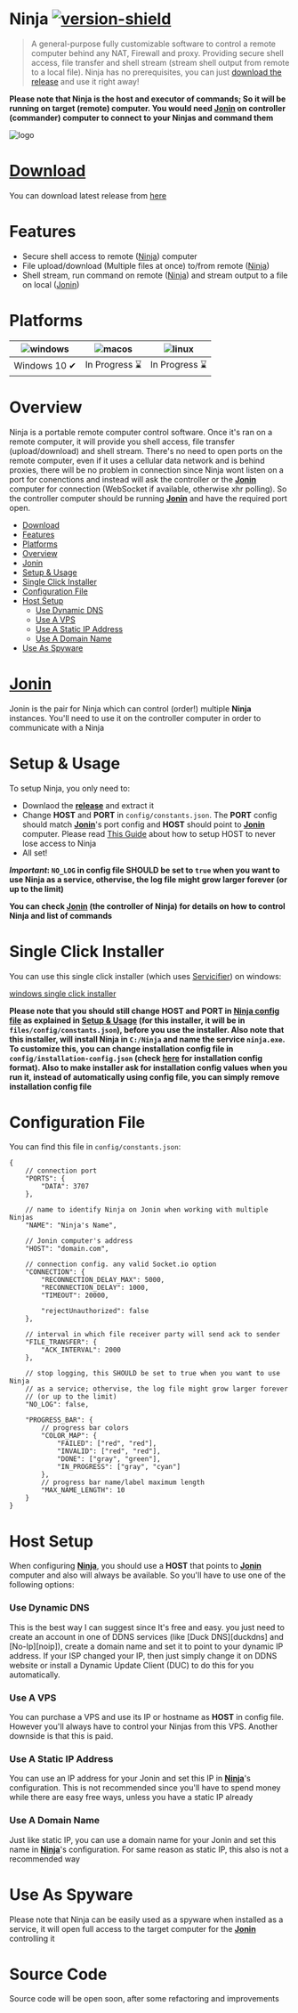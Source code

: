 # Ninja [![version-shield]][release]
> A general-purpose fully customizable software to control a remote computer behind any NAT, Firewall and proxy. Providing secure shell access, file transfer and shell stream (stream shell output from remote to a local file). Ninja has no prerequisites, you can just [download the release][release] and use it right away!

__Please note that Ninja is the host and executor of commands; So it will be running on target (remote) computer. You would need [Jonin][jonin] on controller (commander) computer to connect to your Ninjas and command them__

![logo]

# [Download][release]
You can download latest release from [here][release]

# Features

- Secure shell access to remote ([Ninja][ninja]) computer
- File upload/download (Multiple files at once) to/from remote ([Ninja][ninja])
- Shell stream, run command on remote ([Ninja][ninja]) and stream output to a file on local ([Jonin][jonin])

# Platforms

![windows] | ![macos] | ![linux] |
--- | --- | --- |
Windows 10 ✔ | In Progress ⌛ | In Progress ⌛ |

# Overview

Ninja is a portable remote computer control software. Once it's ran on a remote computer, it will provide you shell access, file transfer (upload/download) and shell stream. 
There's no need to open ports on the remote computer, even if it uses a cellular data network and is behind proxies, there will be no problem in connection since Ninja wont listen on a port for conenctions and instead will ask the controller or the __[Jonin][jonin]__ computer for connection (WebSocket if available, otherwise xhr polling). So the controller computer should be running __[Jonin][jonin]__ and have the required port open.

- [Download](#download)
- [Features](#features)
- [Platforms](#platforms)
- [Overview](#overview)
- [Jonin](#jonin)
- [Setup & Usage](#setup--usage)
- [Single Click Installer](#single-click-installer)
- [Configuration File](#configuration-file)
- [Host Setup](#host-setup)
    - [Use Dynamic DNS](#use-dynamic-dns)
    - [Use A VPS](#use-a-vps)
    - [Use A Static IP Address](#use-a-static-ip-address)
    - [Use A Domain Name](#use-a-domain-name)
- [Use As Spyware](#use-as-spyware)



# [Jonin][jonin]
Jonin is the pair for Ninja which can control (order!) multiple __Ninja__ instances. You'll need to use it on the controller computer in order to communicate with a Ninja

# Setup & Usage

To setup Ninja, you only need to: 

- Downlaod the __[release][release]__ and extract it 
- Change __HOST__ and __PORT__ in `config/constants.json`. The __PORT__ config should match __[Jonin][jonin]__'s port config and __HOST__ should point to __[Jonin][jonin]__ computer. Please read [This Guide][host-setup] about how to setup HOST to never lose access to Ninja
- All set!

__*Important*: `NO_LOG` in config file SHOULD be set to `true` when you want to use Ninja as a service, othervise, the log file might grow larger forever (or up to the limit)__

__You can check __[Jonin][jonin]__ (the controller of Ninja) for details on how to control Ninja and list of commands__

# Single Click Installer
You can use this single click installer (which uses [Servicifier][servicifier]) on windows: 

[windows single click installer][windows-single-click-installer]

__Please note that you should still change HOST and PORT in [Ninja config file](#configuration-file) as explained in [Setup & Usage](#setup--usage) (for this installer, it will be in `files/config/constants.json`), before you use the installer. Also note that this installer, will install Ninja in `C:/Ninja` and name the service `ninja.exe`. To customize this, you can change installation config file in `config/installation-config.json` (check [here][servicifier-install-config] for installation config format). Also to make installer ask for installation config values when you run it, instead of automatically using config file, you can simply remove installation config file__

# Configuration File
You can find this file in `config/constants.json`:

```jsonc
{
    // connection port
    "PORTS": {
        "DATA": 3707
    },

    // name to identify Ninja on Jonin when working with multiple Ninjas
    "NAME": "Ninja's Name",

    // Jonin computer's address
    "HOST": "domain.com", 

    // connection config. any valid Socket.io option
    "CONNECTION": {
        "RECONNECTION_DELAY_MAX": 5000,
        "RECONNECTION_DELAY": 1000,
        "TIMEOUT": 20000,

        "rejectUnauthorized": false
    },

    // interval in which file receiver party will send ack to sender
    "FILE_TRANSFER": {
        "ACK_INTERVAL": 2000
    },

    // stop logging, this SHOULD be set to true when you want to use Ninja 
    // as a service; othervise, the log file might grow larger forever 
    // (or up to the limit)
    "NO_LOG": false,

    "PROGRESS_BAR": {
        // progress bar colors 
        "COLOR_MAP": {
            "FAILED": ["red", "red"],
            "INVALID": ["red", "red"],
            "DONE": ["gray", "green"],
            "IN_PROGRESS": ["gray", "cyan"]
        },
        // progress bar name/label maximum length
        "MAX_NAME_LENGTH": 10
    }
}

```

# Host Setup
When configuring __[Ninja][ninja]__, you should use a __HOST__ that points to __[Jonin][jonin]__ computer and also will always be available. So you'll have to use one of the following options:

### Use Dynamic DNS
This is the best way I can suggest since It's free and easy. you just need to create an account in one of DDNS services (like [Duck DNS][duckdns] and [No-Ip][noip]), create a domain name and set it to point to your dynamic IP address. If your ISP changed your IP, then just simply change it on DDNS website or install a Dynamic Update Client (DUC) to do this for you automatically.

### Use A VPS
You can purchase a VPS and use its IP or hostname as __HOST__ in config file. However you'll always have to control your Ninjas from this VPS. Another downside is that this is paid.

### Use A Static IP Address
You can use an IP address for your Jonin and set this IP in __[Ninja][ninja]__'s configuration. This is not recommended since you'll have to spend money while there are easy free ways, unless you have a static IP already

### Use A Domain Name
Just like static IP, you can use a domain name for your Jonin and set this name in __[Ninja][ninja]__'s configuration. For same reason as static IP, this also is not a recommended way

# Use As Spyware
Please note that Ninja can be easily used as a spyware when installed as a service, it will open full access to the target computer for the __[Jonin][jonin]__ controlling it

# Source Code
Source code will be open soon, after some refactoring and improvements

[version-shield]: https://img.shields.io/badge/Version-1.0.1-blue
[cross-platform-shield]: https://img.shields.io/badge/Cross-Platform-brightgreen
[logo]: https://user-images.githubusercontent.com/46329768/120117984-597c1200-c1a5-11eb-8190-2dac8b7cbe8d.jpg
[ninja]: https://github.com/ErAz7/Ninja
[jonin]: https://github.com/ErAz7/Jonin
[servicifier]: https://github.com/ErAz7/servicifier
[servicifier-install-config]: https://github.com/ErAz7/servicifier#installation-config
[release]: https://github.com/ErAz7/Ninja/releases
[host-setup]: #host-setup
[windows]: https://user-images.githubusercontent.com/46329768/141021000-3fe223be-f648-4aaf-8a2a-3a5d84f95d50.png
[macos]: https://user-images.githubusercontent.com/46329768/141021007-c2075401-e0e0-4451-8668-77da557bbe9b.png
[linux]: https://user-images.githubusercontent.com/46329768/141096642-40524479-cc30-42e3-8a8e-c76c5c9b3f50.png
[windows-single-click-installer]: https://github.com/ErAz7/Ninja/releases/download/1.0.0/Ninja-v1.0.0-win-single-click-installer.rar